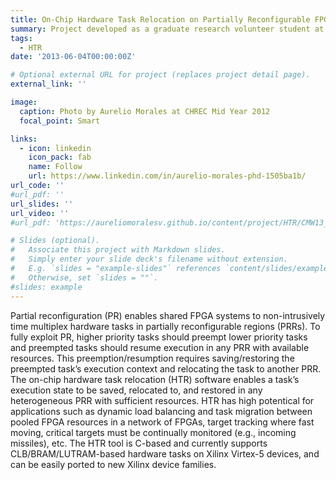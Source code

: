 ```yaml
---
title: On-Chip Hardware Task Relocation on Partially Reconfigurable FPGAs
summary: Project developed as a graduate research volunteer student at National Science Foundation (NSF) Center for High-Performance Reconfigurable Computing (CHREC), as part of the doctoral program at the University of Florida.
tags:
  - HTR
date: '2013-06-04T00:00:00Z'

# Optional external URL for project (replaces project detail page).
external_link: ''

image:
  caption: Photo by Aurelio Morales at CHREC Mid Year 2012
  focal_point: Smart

links:
  - icon: linkedin
    icon_pack: fab
    name: Follow
    url: https://www.linkedin.com/in/aurelio-morales-phd-1505ba1b/
url_code: ''
#url_pdf: ''
url_slides: ''
url_video: ''
#url_pdf: 'https://aureliomoralesv.github.io/content/project/HTR/CMW13_F4-CSR+HTR_poster.pdf'

# Slides (optional).
#   Associate this project with Markdown slides.
#   Simply enter your slide deck's filename without extension.
#   E.g. `slides = "example-slides"` references `content/slides/example-slides.md`.
#   Otherwise, set `slides = ""`.
#slides: example
---
```

Partial reconfiguration (PR) enables shared FPGA systems to non-intrusively time multiplex hardware tasks in partially reconfigurable regions (PRRs). To fully exploit PR, higher priority tasks should preempt lower priority tasks and preempted tasks should resume execution in any PRR with available resources. This preemption/resumption requires saving/restoring the preempted task’s execution context and relocating the task to another PRR. The on-chip hardware task relocation (HTR) software enables a task’s execution state to be saved, relocated to, and restored in any heterogeneous PRR with sufficient resources. HTR has high potentical for applications such as dynamic load balancing and task migration between pooled FPGA resources in a network of FPGAs, target tracking where fast moving, critical targets must be continually monitored (e.g., incoming missiles), etc. The HTR tool is C-based and currently supports CLB/BRAM/LUTRAM-based hardware tasks on Xilinx Virtex-5 devices, and can be easily ported to new Xilinx device families.

